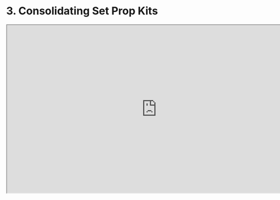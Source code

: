 # 3. Consolidating Set Prop Kits

<p><iframe title="YouTube video player" src="https://www.youtube.com/embed/aMiBfHf2w08?rel=0" width="800" height="450" allowfullscreen="allowfullscreen" allow="accelerometer; autoplay; clipboard-write; encrypted-media; gyroscope; picture-in-picture"></iframe></p>